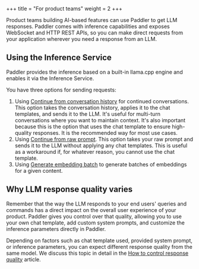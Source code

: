 +++
title = "For product teams"
weight = 2
+++

Product teams building AI-based features can use Paddler to get LLM responses. Paddler comes with inference capabilities and exposes WebSocket and HTTP REST APIs, so you can make direct requests from your application wherever you need a response from an LLM.

## Using the Inference Service

Paddler provides the inference based on a built-in llama.cpp engine and enables it via the Inference Service. 

You have three options for sending requests:
1. Using [Continue from conversation history](@/api/inference-service/continue-from-conversation-history.md) for continued conversations. This option takes the conversation history, applies it to the chat templates, and sends it to the LLM. It's useful for multi-turn conversations where you want to maintain context. It's also important because this is the option that uses the chat template to ensure high-quality responses. It is the recommended way for most use cases.
2. Using [Continue from raw prompt](@/api/inference-service/continue-from-raw-prompt.md). This option takes your raw prompt and sends it to the LLM without applying any chat templates. This is useful as a workaround if, for whatever reason, you cannot use the chat template.
3. Using [Generate embedding batch](@/api/inference-service/generate-embedding-batch.md) to generate batches of embeddings for a given content.

## Why LLM response quality varies 

<div class="formatted-text__note">
    Remember that the way the LLM responds to your end users' queries and commands has a direct impact on the overall user experience of your product. Paddler gives you control over that quality, allowing you to use your own chat template, add custom system prompts, and customize the inference parameters directly in Paddler. 
</div>

Depending on factors such as chat template used, provided system prompt, or inference parameters, you can expect different response quality from the same model. We discuss this topic in detail in the [How to control response quality](@/docs/best-practices/how-to-control-response-quality/index.md) article.

